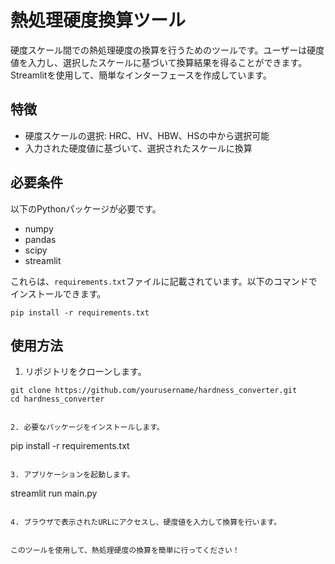 # 熱処理硬度換算ツール

硬度スケール間での熱処理硬度の換算を行うためのツールです。ユーザーは硬度値を入力し、選択したスケールに基づいて換算結果を得ることができます。
Streamlitを使用して、簡単なインターフェースを作成しています。

## 特徴

- 硬度スケールの選択: HRC、HV、HBW、HSの中から選択可能
- 入力された硬度値に基づいて、選択されたスケールに換算

## 必要条件

以下のPythonパッケージが必要です。

- numpy
- pandas
- scipy
- streamlit

これらは、`requirements.txt`ファイルに記載されています。以下のコマンドでインストールできます。

```
pip install -r requirements.txt
```

## 使用方法

1. リポジトリをクローンします。

```
git clone https://github.com/yourusername/hardness_converter.git
cd hardness_converter
```

```

2. 必要なパッケージをインストールします。

```
pip install -r requirements.txt
```

3. アプリケーションを起動します。

```
streamlit run main.py
```

4. ブラウザで表示されたURLにアクセスし、硬度値を入力して換算を行います。


このツールを使用して、熱処理硬度の換算を簡単に行ってください！
